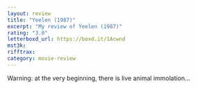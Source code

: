 ```yaml
---
layout: review
title: "Yeelen (1987)"
excerpt: "My review of Yeelen (1987)"
rating: "3.0"
letterboxd_url: https://boxd.it/1Acwnd
mst3k:
rifftrax:
category: movie-review
---
```


Warning: at the very beginning, there is live animal immolation...
